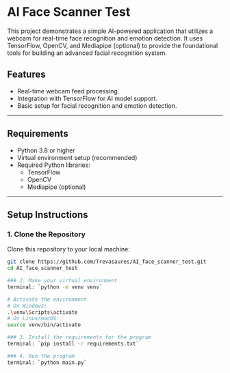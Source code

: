 # AI Face Scanner Test

This project demonstrates a simple AI-powered application that utilizes a webcam for real-time face recognition and emotion detection. It uses TensorFlow, OpenCV, and Mediapipe (optional) to provide the foundational tools for building an advanced facial recognition system.

## Features

- Real-time webcam feed processing.
- Integration with TensorFlow for AI model support.
- Basic setup for facial recognition and emotion detection.

---

## Requirements

- Python 3.8 or higher
- Virtual environment setup (recommended)
- Required Python libraries:
  - TensorFlow
  - OpenCV
  - Mediapipe (optional)

---

## Setup Instructions

### 1. Clone the Repository

Clone this repository to your local machine:

```bash
git clone https://github.com/Trevasaures/AI_face_scanner_test.git
cd AI_face_scanner_test

### 2. Make your virtual environment
terminal: `python -m venv venv`

# Activate the environment
# On Windows:
.\venv\Scripts\activate
# On Linux/macOS:
source venv/bin/activate

### 3. Install the requirements for the program
terminal: `pip install -r requirements.txt`

### 4. Run the program
terminal: `python main.py`
```
